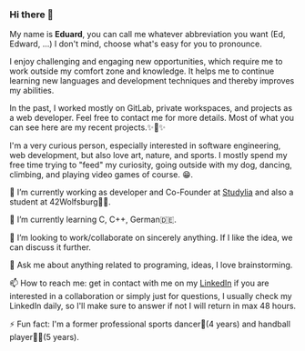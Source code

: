 ### Hi there 👋

My name is **Eduard**, you can call me whatever abbreviation you want (Ed, Edward, ...) I don't mind, choose what's easy for you to pronounce.

I enjoy challenging and engaging new opportunities, which require me to work outside my comfort zone and knowledge. It helps me to continue learning new languages and development techniques and thereby improves my abilities.

In the past, I worked mostly on GitLab, private workspaces, and projects as a web developer. Feel free to contact me for more details. Most of what you can see here are my recent projects.✨🤩✨

I'm a very curious person, especially interested in software engineering, web development, but also love art, nature, and sports. I mostly spend my free time trying to "feed" my curiosity, going outside with my dog, dancing, climbing, and playing video games of course. 😁.

   <p>🔭 I’m currently working as developer and Co-Founder at <a href="https://studylia.com/" target="_blank">Studylia</a> and also a student at 42Wolfsburg👨‍🎓.</p>
   <p>🌱 I’m currently learning C, C++, German🇩🇪.</p>
   <p>👯 I’m looking to work/collaborate on sincerely anything. If I like the idea, we can discuss it further.</p>
   <p>💬 Ask me about anything related to programing, ideas, I love brainstorming.</p>
   <p>📫 How to reach me: get in contact with me on my <a href="https://www.linkedin.com/in/eduard-hosu-a7725b159/" target="_blank">LinkedIn</a> if you are interested in a collaboration or simply just for questions, I usually check my LinkedIn daily, so I'll make sure to answer if not I will return in max 48 hours.</p>
   <p>⚡ Fun fact: I'm a former professional sports dancer🕺(4 years) and handball player🤾‍♂️(5 years).</p>
